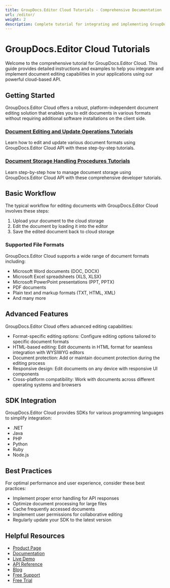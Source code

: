 ```yaml
---
title: GroupDocs.Editor Cloud Tutorials - Comprehensive Documentation
url: /editor/
weight: 2
description: Complete tutorial for integrating and implementing GroupDocs.Editor Cloud API in your applications. Learn about authentication, document editing workflows, and advanced editing features.
---
```


# GroupDocs.Editor Cloud Tutorials

Welcome to the comprehensive tutorial for GroupDocs.Editor Cloud. This guide provides detailed instructions and examples to help you integrate and implement document editing capabilities in your applications using our powerful cloud-based API.

## Getting Started

GroupDocs.Editor Cloud offers a robust, platform-independent document editing solution that enables you to edit documents in various formats without requiring additional software installations on the client side.

### [Document Editing and Update Operations Tutorials](/editor/document-edit-operations/)

Learn how to edit and update various document formats using GroupDocs.Editor Cloud API with these step-by-step tutorials.

### [Document Storage Handling Procedures Tutorials](/editor/storage-handling-procedures/)

Learn step-by-step how to manage document storage using GroupDocs.Editor Cloud API with these comprehensive developer tutorials.

## Basic Workflow

The typical workflow for editing documents with GroupDocs.Editor Cloud involves these steps:

1. Upload your document to the cloud storage
2. Edit the document by loading it into the editor
3. Save the edited document back to cloud storage

### Supported File Formats

GroupDocs.Editor Cloud supports a wide range of document formats including:

- Microsoft Word documents (DOC, DOCX)
- Microsoft Excel spreadsheets (XLS, XLSX)
- Microsoft PowerPoint presentations (PPT, PPTX)
- PDF documents
- Plain text and markup formats (TXT, HTML, XML)
- And many more

## Advanced Features

GroupDocs.Editor Cloud offers advanced editing capabilities:

- Format-specific editing options: Configure editing options tailored to specific document formats
- HTML-based editing: Edit documents in HTML format for seamless integration with WYSIWYG editors
- Document protection: Add or maintain document protection during the editing process
- Responsive design: Edit documents on any device with responsive UI components
- Cross-platform compatibility: Work with documents across different operating systems and browsers

## SDK Integration

GroupDocs.Editor Cloud provides SDKs for various programming languages to simplify integration:

- .NET
- Java
- PHP
- Python
- Ruby
- Node.js

## Best Practices

For optimal performance and user experience, consider these best practices:

- Implement proper error handling for API responses
- Optimize document processing for large files
- Cache frequently accessed documents
- Implement user permissions for collaborative editing
- Regularly update your SDK to the latest version

## Helpful Resources

- [Product Page](https://products.groupdocs.cloud/editor/)
- [Documentation](https://docs.groupdocs.cloud/editor/)
- [Live Demo](https://products.groupdocs.app/editor/family)
- [API Reference](https://reference.groupdocs.cloud/editor/)
- [Blog](https://blog.groupdocs.cloud/categories/groupdocs.editor-cloud-product-family/)
- [Free Support](https://forum.groupdocs.cloud/c/editor/20/)
- [Free Trial](https://dashboard.groupdocs.cloud/#/apps)
